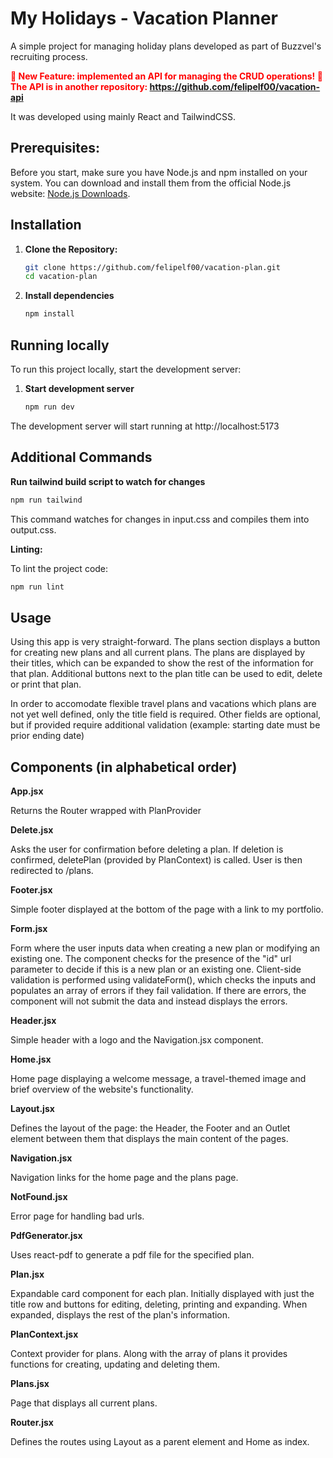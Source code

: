 # My Holidays - Vacation Planner

A simple project for managing holiday plans developed as part of Buzzvel's recruiting process.

<span style="color:red; font-weight:bold">🚀 New Feature: implemented an API for managing the CRUD operations! 🚀<br>The API is in another repository: https://github.com/felipelf00/vacation-api</span>

It was developed using mainly React and TailwindCSS.

## Prerequisites:

Before you start, make sure you have Node.js and npm installed on your system. You can download and install them from the official Node.js website: [Node.js Downloads](https://nodejs.org/en/download/).

## Installation

1. **Clone the Repository:**

   ```bash
   git clone https://github.com/felipelf00/vacation-plan.git
   cd vacation-plan
   ```

2. **Install dependencies**

   ```bash
   npm install
   ```

## Running locally

To run this project locally, start the development server:

1. **Start development server**

   ```bash
   npm run dev
   ```

The development server will start running at http://localhost:5173

## Additional Commands

**Run tailwind build script to watch for changes**

```bash
npm run tailwind
```

This command watches for changes in input.css and compiles them into output.css.

**Linting:**

To lint the project code:

```bash
npm run lint
```

## Usage

Using this app is very straight-forward. The plans section displays a button for creating new plans and all current plans. The plans are displayed by their titles, which can be expanded to show the rest of the information for that plan. Additional buttons next to the plan title can be used to edit, delete or print that plan.

In order to accomodate flexible travel plans and vacations which plans are not yet well defined, only the title field is required. Other fields are optional, but if provided require additional validation (example: starting date must be prior ending date)

## Components (in alphabetical order)

**App.jsx**

Returns the Router wrapped with PlanProvider

**Delete.jsx**

Asks the user for confirmation before deleting a plan. If deletion is confirmed, deletePlan (provided by PlanContext) is called. User is then redirected to /plans.

**Footer.jsx**

Simple footer displayed at the bottom of the page with a link to my portfolio.

**Form.jsx**

Form where the user inputs data when creating a new plan or modifying an existing one. The component checks for the presence of the "id" url parameter to decide if this is a new plan or an existing one. Client-side validation is performed using validateForm(), which checks the inputs and populates an array of errors if they fail validation. If there are errors, the component will not submit the data and instead displays the errors.

**Header.jsx**

Simple header with a logo and the Navigation.jsx component.

**Home.jsx**

Home page displaying a welcome message, a travel-themed image and brief overview of the website's functionality.

**Layout.jsx**

Defines the layout of the page: the Header, the Footer and an Outlet element between them that displays the main content of the pages.

**Navigation.jsx**

Navigation links for the home page and the plans page.

**NotFound.jsx**

Error page for handling bad urls.

**PdfGenerator.jsx**

Uses react-pdf to generate a pdf file for the specified plan.

**Plan.jsx**

Expandable card component for each plan. Initially displayed with just the title row and buttons for editing, deleting, printing and expanding. When expanded, displays the rest of the plan's information.

**PlanContext.jsx**

Context provider for plans. Along with the array of plans it provides functions for creating, updating and deleting them.

**Plans.jsx**

Page that displays all current plans.

**Router.jsx**

Defines the routes using Layout as a parent element and Home as index.
